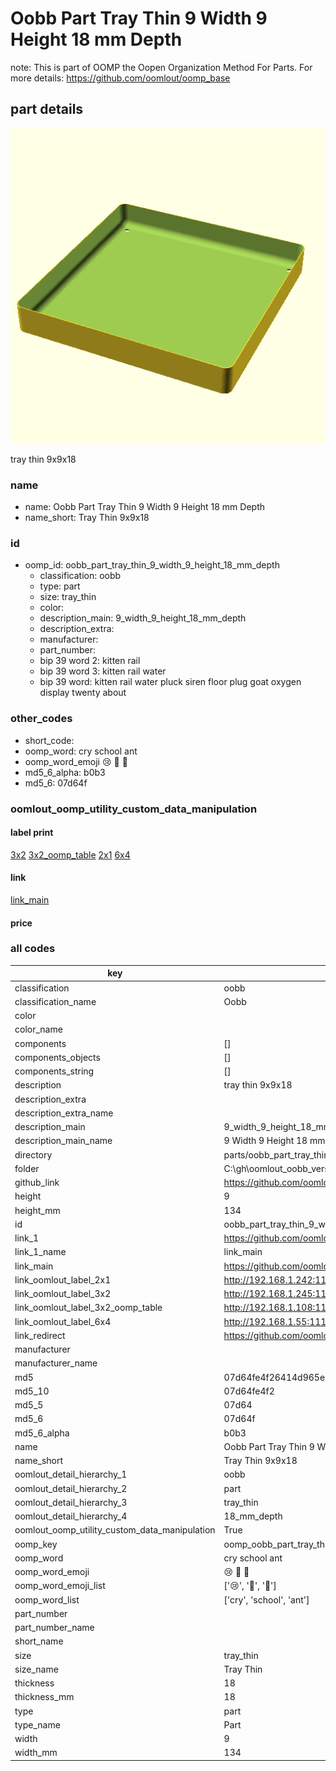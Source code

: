 # Oobb Part Tray Thin 9 Width 9 Height 18 mm Depth  

note: This is part of OOMP the Oopen Organization Method For Parts. For more details: https://github.com/oomlout/oomp_base

##  part details
  

[![](3dpr.png)](3dpr.png)

tray thin 9x9x18



### name
* name: Oobb Part Tray Thin 9 Width 9 Height 18 mm Depth
* name_short: Tray Thin 9x9x18 
### id
* oomp_id: oobb_part_tray_thin_9_width_9_height_18_mm_depth
  * classification: oobb
  * type: part
  * size: tray_thin
  * color: 
  * description_main: 9_width_9_height_18_mm_depth
  * description_extra: 
  * manufacturer: 
  * part_number: 
  * bip 39 word 2: kitten rail
  * bip 39 word 3: kitten rail water
  * bip 39 word: kitten rail water pluck siren floor plug goat oxygen display twenty about

### other_codes
* short_code: 
* oomp_word: cry school ant
* oomp_word_emoji :cry: :school: :ant:
* md5_6_alpha: b0b3
* md5_6: 07d64f






### oomlout_oomp_utility_custom_data_manipulation
#### label print
[3x2](http://192.168.1.245:1112/?label=oomp%20b0b3)
[3x2_oomp_table](http://192.168.1.108:1112/?label=oomp%20b0b3)
[2x1](http://192.168.1.242:1112/?label=oomp%20b0b3)
[6x4](http://192.168.1.55:1112/?label=oomp%20b0b3)    

#### link

[link_main](https://github.com/oomlout/oomlout_oobb_version_4_generated_parts/tree/main/navigation_oomp/oobb/part/tray_thin/9_width_9_height_18_mm_depth/part)                              

#### price







### all codes 
| key | value |  
| --- | --- |  
| classification | oobb |  
| classification_name | Oobb |  
| color |  |  
| color_name |  |  
| components | [] |  
| components_objects | [] |  
| components_string | [] |  
| description | tray thin 9x9x18 |  
| description_extra |  |  
| description_extra_name |  |  
| description_main | 9_width_9_height_18_mm_depth |  
| description_main_name | 9 Width 9 Height 18 mm Depth |  
| directory | parts/oobb_part_tray_thin_9_width_9_height_18_mm_depth |  
| folder | C:\gh\oomlout_oobb_version_4_generated_parts\parts\oobb_part_tray_thin_9_width_9_height_18_mm_depth |  
| github_link | https://github.com/oomlout/oomlout_oomp_part_src/tree/main/parts/oobb_part_tray_thin_9_width_9_height_18_mm_depth |  
| height | 9 |  
| height_mm | 134 |  
| id | oobb_part_tray_thin_9_width_9_height_18_mm_depth |  
| link_1 | https://github.com/oomlout/oomlout_oobb_version_4_generated_parts/tree/main/navigation_oomp/oobb/part/tray_thin/9_width_9_height_18_mm_depth/part |  
| link_1_name | link_main |  
| link_main | https://github.com/oomlout/oomlout_oobb_version_4_generated_parts/tree/main/navigation_oomp/oobb/part/tray_thin/9_width_9_height_18_mm_depth/part |  
| link_oomlout_label_2x1 | http://192.168.1.242:1112/?label=oomp%20b0b3 |  
| link_oomlout_label_3x2 | http://192.168.1.245:1112/?label=oomp%20b0b3 |  
| link_oomlout_label_3x2_oomp_table | http://192.168.1.108:1112/?label=oomp%20b0b3 |  
| link_oomlout_label_6x4 | http://192.168.1.55:1112/?label=oomp%20b0b3 |  
| link_redirect | https://github.com/oomlout/oomlout_oobb_version_4_generated_parts/tree/main/parts/oobb_tray_thin_09_09_18 |  
| manufacturer |  |  
| manufacturer_name |  |  
| md5 | 07d64fe4f26414d965e4ba6befac3bda |  
| md5_10 | 07d64fe4f2 |  
| md5_5 | 07d64 |  
| md5_6 | 07d64f |  
| md5_6_alpha | b0b3 |  
| name | Oobb Part Tray Thin 9 Width 9 Height 18 mm Depth |  
| name_short | Tray Thin 9x9x18  |  
| oomlout_detail_hierarchy_1 | oobb |  
| oomlout_detail_hierarchy_2 | part |  
| oomlout_detail_hierarchy_3 | tray_thin |  
| oomlout_detail_hierarchy_4 | 18_mm_depth |  
| oomlout_oomp_utility_custom_data_manipulation | True |  
| oomp_key | oomp_oobb_part_tray_thin_9_width_9_height_18_mm_depth |  
| oomp_word | cry school ant |  
| oomp_word_emoji | :cry: :school: :ant: |  
| oomp_word_emoji_list | [':cry:', ':school:', ':ant:'] |  
| oomp_word_list | ['cry', 'school', 'ant'] |  
| part_number |  |  
| part_number_name |  |  
| short_name |  |  
| size | tray_thin |  
| size_name | Tray Thin |  
| thickness | 18 |  
| thickness_mm | 18 |  
| type | part |  
| type_name | Part |  
| width | 9 |  
| width_mm | 134 |  

